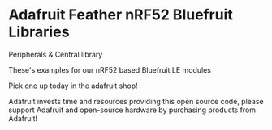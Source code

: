 # Adafruit Feather nRF52 Bluefruit Libraries

Peripherals & Central library

 These's examples for our nRF52 based Bluefruit LE modules

 Pick one up today in the adafruit shop!

 Adafruit invests time and resources providing this open source code,
 please support Adafruit and open-source hardware by purchasing
 products from Adafruit!

